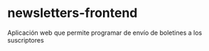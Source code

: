 # newsletters-frontend
Aplicación web que permite programar de envío de boletines a los suscriptores
